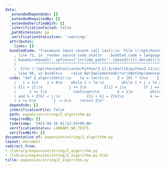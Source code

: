 ```yaml
---
data:
  _extendedDependsOn: []
  _extendedRequiredBy: []
  _extendedVerifiedWith: []
  _isVerificationFailed: false
  _pathExtension: py
  _verificationStatusIcon: ':warning:'
  attributes:
    links: []
  bundledCode: "Traceback (most recent call last):\n  File \"/opt/hostedtoolcache/Python/3.11.4/x64/lib/python3.11/site-packages/onlinejudge_verify/documentation/build.py\"\
    , line 71, in _render_source_code_stat\n    bundled_code = language.bundle(stat.path,\
    \ basedir=basedir, options={'include_paths': [basedir]}).decode()\n          \
    \         ^^^^^^^^^^^^^^^^^^^^^^^^^^^^^^^^^^^^^^^^^^^^^^^^^^^^^^^^^^^^^^^^^^^^^^^^^^^^^^^^^\n\
    \  File \"/opt/hostedtoolcache/Python/3.11.4/x64/lib/python3.11/site-packages/onlinejudge_verify/languages/python.py\"\
    , line 96, in bundle\n    raise NotImplementedError\nNotImplementedError\n"
  code: "def Z_algorithm(S):\n    le = len(S)\n    Z = [0] * le\n    Z[0] = le\n \
    \   i = 1\n    j = 0\n    while i < le:\n        while i + j < le and S[j] ==\
    \ S[i + j]:\n            j += 1\n        Z[i] = j\n        if j == 0:\n      \
    \      i += 1\n            continue\n\n        k = 1\n        while i + k < le\
    \ and k + Z[k] < j:\n            Z[i + k] = Z[k]\n            k += 1\n       \
    \ i += k\n        j -= k\n    return Z\n"
  dependsOn: []
  isVerificationFile: false
  path: expansion/string/Z_algorithm.py
  requiredBy: []
  timestamp: '2023-06-16 01:52:55+09:00'
  verificationStatus: LIBRARY_NO_TESTS
  verifiedWith: []
documentation_of: expansion/string/Z_algorithm.py
layout: document
redirect_from:
- /library/expansion/string/Z_algorithm.py
- /library/expansion/string/Z_algorithm.py.html
title: expansion/string/Z_algorithm.py
---
```

